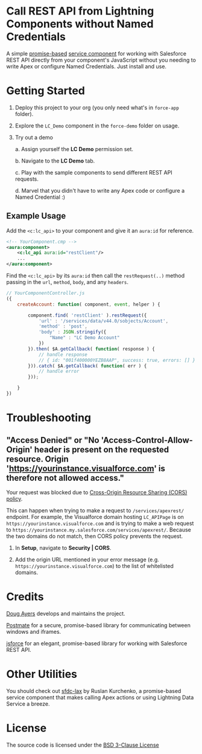 # Call REST API from Lightning Components without Named Credentials

A simple [promise-based](https://developer.salesforce.com/docs/atlas.en-us.lightning.meta/lightning/js_promises.htm)
[service component](https://developer.salesforce.com/blogs/2018/08/implement-and-use-lightning-service-components.html)
for working with Salesforce REST API
directly from your component's JavaScript without you needing to
write Apex or configure Named Credentials. Just install and use.


# Getting Started

1. Deploy this project to your org (you only need what's in `force-app` folder).

2. Explore the `LC_Demo` component in the `force-demo` folder on usage.

3. Try out a demo

    a. Assign yourself the **LC Demo** permission set.

    b. Navigate to the **LC Demo** tab.

    c. Play with the sample components to send different REST API requests.

    d. Marvel that you didn't have to write any Apex code or configure a Named Credential :)


## Example Usage

Add the `<c:lc_api>` to your component and give it an `aura:id` for reference.

```xml
<!-- YourComponent.cmp -->
<aura:component>
    <c:lc_api aura:id="restClient"/>
    ...
</aura:component>
```

Find the `<c:lc_api>` by its `aura:id` then call the `restRequest(..)` method passing in the `url`, `method`, `body`, and any `headers`.

```js
// YourComponentController.js
({
    createAccount: function( component, event, helper ) {

        component.find( 'restClient' ).restRequest({
            'url' : '/services/data/v44.0/sobjects/Account',
            'method' : 'post',
            'body' : JSON.stringify({
                "Name" : "LC Demo Account"
            })
        }).then( $A.getCallback( function( response ) {
            // handle response
            // { id: "001f400000YEZB8AAP", success: true, errors: [] }
        })).catch( $A.getCallback( function( err ) {
            // handle error
        }));

    }
})
```

# Troubleshooting

## "Access Denied" or "No 'Access-Control-Allow-Origin' header is present on the requested resource. Origin 'https://yourinstance.visualforce.com' is therefore not allowed access."

Your request was blocked due to [Cross-Origin Resource Sharing (CORS) policy](https://help.salesforce.com/articleView?id=extend_code_cors.htm&type=5).

This can happen when trying to make a request to `/services/apexrest/` endpoint.
For example, the Visualforce domain hosting `LC_APIPage` is on `https://yourinstance.visualforce.com` and is trying to make a web request to `https://yourinstance.my.salesforce.com/services/apexrest/`.
Because the two domains do not match, then CORS policy prevents the request.

1. In **Setup**, navigate to **Security | CORS**.

2. Add the origin URL mentioned in your error message (e.g. `https://yourinstance.visualforce.com`) to the list of whitelisted domains.


# Credits

[Doug Ayers](https://douglascayers.com) develops and maintains the project.

[Postmate](https://github.com/dollarshaveclub/postmate)
for a secure, promise-based library for communicating between windows and iframes.

[jsforce](https://jsforce.github.io/)
for an elegant, promise-based library for working with Salesforce REST API.


# Other Utilities

You should check out [sfdc-lax](https://github.com/ruslan-kurchenko/sfdc-lax) by Ruslan Kurchenko,
a promise-based service component that makes calling Apex actions or using Lightning Data Service a breeze.


# License

The source code is licensed under the [BSD 3-Clause License](LICENSE)